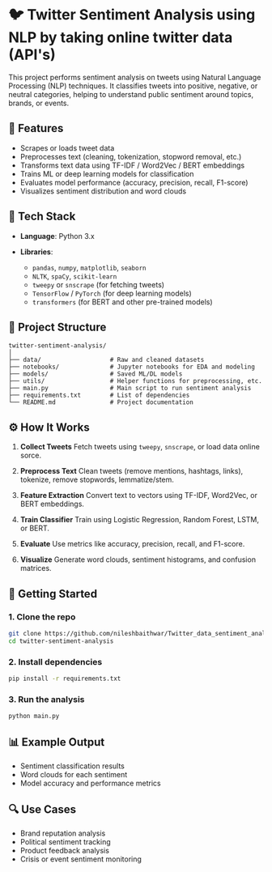# 🐦 Twitter Sentiment Analysis using NLP by taking online twitter data (API's)

This project performs sentiment analysis on tweets using Natural Language Processing (NLP) techniques. It classifies tweets into positive, negative, or neutral categories, helping to understand public sentiment around topics, brands, or events.

## 📌 Features

* Scrapes or loads tweet data
* Preprocesses text (cleaning, tokenization, stopword removal, etc.)
* Transforms text data using TF-IDF / Word2Vec / BERT embeddings
* Trains ML or deep learning models for classification
* Evaluates model performance (accuracy, precision, recall, F1-score)
* Visualizes sentiment distribution and word clouds

## 🧰 Tech Stack

* **Language**: Python 3.x
* **Libraries**:

  * `pandas`, `numpy`, `matplotlib`, `seaborn`
  * `NLTK`, `spaCy`, `scikit-learn`
  * `tweepy` or `snscrape` (for fetching tweets)
  * `TensorFlow` / `PyTorch` (for deep learning models)
  * `transformers` (for BERT and other pre-trained models)

## 📂 Project Structure

```
twitter-sentiment-analysis/
│
├── data/                   # Raw and cleaned datasets
├── notebooks/              # Jupyter notebooks for EDA and modeling
├── models/                 # Saved ML/DL models
├── utils/                  # Helper functions for preprocessing, etc.
├── main.py                 # Main script to run sentiment analysis
├── requirements.txt        # List of dependencies
└── README.md               # Project documentation
```

## ⚙️ How It Works

1. **Collect Tweets**
   Fetch tweets using `tweepy`, `snscrape`, or load data online sorce.

2. **Preprocess Text**
   Clean tweets (remove mentions, hashtags, links), tokenize, remove stopwords, lemmatize/stem.

3. **Feature Extraction**
   Convert text to vectors using TF-IDF, Word2Vec, or BERT embeddings.

4. **Train Classifier**
   Train using Logistic Regression, Random Forest, LSTM, or BERT.

5. **Evaluate**
   Use metrics like accuracy, precision, recall, and F1-score.

6. **Visualize**
   Generate word clouds, sentiment histograms, and confusion matrices.

## 🚀 Getting Started

### 1. Clone the repo

```bash
git clone https://github.com/nileshbaithwar/Twitter_data_sentiment_analysis/edit/main/README.md
cd twitter-sentiment-analysis
```

### 2. Install dependencies

```bash
pip install -r requirements.txt
```

### 3. Run the analysis

```bash
python main.py
```

## 📊 Example Output

* Sentiment classification results
* Word clouds for each sentiment
* Model accuracy and performance metrics

## 🔍 Use Cases

* Brand reputation analysis
* Political sentiment tracking
* Product feedback analysis
* Crisis or event sentiment monitoring
